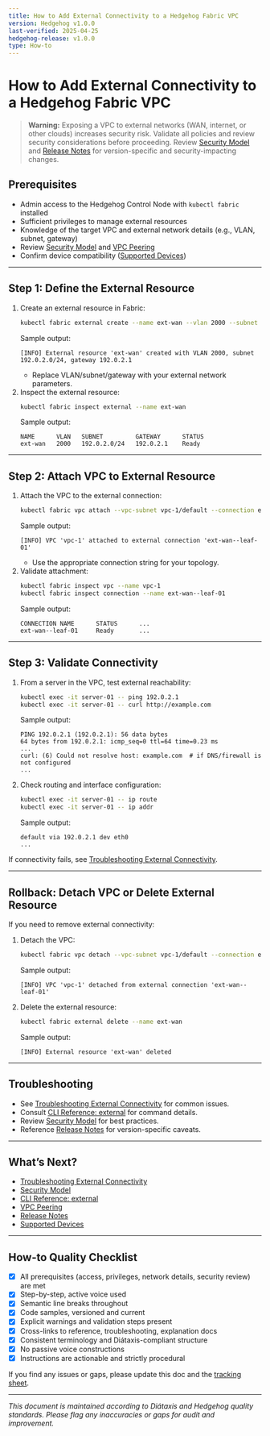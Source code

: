 ```yaml
---
title: How to Add External Connectivity to a Hedgehog Fabric VPC
version: Hedgehog v1.0.0
last-verified: 2025-04-25
hedgehog-release: v1.0.0
type: How-to
---
```


# How to Add External Connectivity to a Hedgehog Fabric VPC

> **Warning:**
> Exposing a VPC to external networks (WAN, internet, or other clouds) increases security risk.
> Validate all policies and review security considerations before proceeding.
> Review [Security Model](../explanation/security-model.md) and [Release Notes](../reference/release-notes.md) for version-specific and security-impacting changes.

## Prerequisites

- Admin access to the Hedgehog Control Node with `kubectl fabric` installed
- Sufficient privileges to manage external resources
- Knowledge of the target VPC and external network details (e.g., VLAN, subnet, gateway)
- Review [Security Model](../explanation/security-model.md) and [VPC Peering](../explanation/vpc-peering.md)
- Confirm device compatibility ([Supported Devices](../reference/supported-devices.md))

---

## Step 1: Define the External Resource

1. Create an external resource in Fabric:
   ```bash
   kubectl fabric external create --name ext-wan --vlan 2000 --subnet 192.0.2.0/24 --gateway 192.0.2.1
   ```
   Sample output:
   ```console
   [INFO] External resource 'ext-wan' created with VLAN 2000, subnet 192.0.2.0/24, gateway 192.0.2.1
   ```
   - Replace VLAN/subnet/gateway with your external network parameters.
2. Inspect the external resource:
   ```bash
   kubectl fabric inspect external --name ext-wan
   ```
   Sample output:
   ```console
   NAME      VLAN   SUBNET         GATEWAY      STATUS
   ext-wan   2000   192.0.2.0/24   192.0.2.1    Ready
   ```

---

## Step 2: Attach VPC to External Resource

1. Attach the VPC to the external connection:
   ```bash
   kubectl fabric vpc attach --vpc-subnet vpc-1/default --connection ext-wan--leaf-01
   ```
   Sample output:
   ```console
   [INFO] VPC 'vpc-1' attached to external connection 'ext-wan--leaf-01'
   ```
   - Use the appropriate connection string for your topology.
2. Validate attachment:
   ```bash
   kubectl fabric inspect vpc --name vpc-1
   kubectl fabric inspect connection --name ext-wan--leaf-01
   ```
   Sample output:
   ```console
   CONNECTION NAME      STATUS      ...
   ext-wan--leaf-01     Ready       ...
   ```

---

## Step 3: Validate Connectivity

1. From a server in the VPC, test external reachability:
   ```bash
   kubectl exec -it server-01 -- ping 192.0.2.1
   kubectl exec -it server-01 -- curl http://example.com
   ```
   Sample output:
   ```console
   PING 192.0.2.1 (192.0.2.1): 56 data bytes
   64 bytes from 192.0.2.1: icmp_seq=0 ttl=64 time=0.23 ms
   ...
   curl: (6) Could not resolve host: example.com  # if DNS/firewall is not configured
   ...
   ```
2. Check routing and interface configuration:
   ```bash
   kubectl exec -it server-01 -- ip route
   kubectl exec -it server-01 -- ip addr
   ```
   Sample output:
   ```console
   default via 192.0.2.1 dev eth0
   ...
   ```

If connectivity fails, see [Troubleshooting External Connectivity](./troubleshooting-fabric.md#external-connectivity).

---

## Rollback: Detach VPC or Delete External Resource

If you need to remove external connectivity:

1. Detach the VPC:
   ```bash
   kubectl fabric vpc detach --vpc-subnet vpc-1/default --connection ext-wan--leaf-01
   ```
   Sample output:
   ```console
   [INFO] VPC 'vpc-1' detached from external connection 'ext-wan--leaf-01'
   ```
2. Delete the external resource:
   ```bash
   kubectl fabric external delete --name ext-wan
   ```
   Sample output:
   ```console
   [INFO] External resource 'ext-wan' deleted
   ```

---

## Troubleshooting

- See [Troubleshooting External Connectivity](./troubleshooting-fabric.md#external-connectivity) for common issues.
- Consult [CLI Reference: external](../reference/fabric-cli.md#external-ext) for command details.
- Review [Security Model](../explanation/security-model.md) for best practices.
- Reference [Release Notes](../reference/release-notes.md) for version-specific caveats.

---

## What’s Next?
- [Troubleshooting External Connectivity](./troubleshooting-fabric.md#external-connectivity)
- [Security Model](../explanation/security-model.md)
- [CLI Reference: external](../reference/fabric-cli.md#external)
- [VPC Peering](../explanation/vpc-peering.md)
- [Release Notes](../reference/release-notes.md)
- [Supported Devices](../reference/supported-devices.md)

---

## How-to Quality Checklist
- [x] All prerequisites (access, privileges, network details, security review) are met
- [x] Step-by-step, active voice used
- [x] Semantic line breaks throughout
- [x] Code samples, versioned and current
- [x] Explicit warnings and validation steps present
- [x] Cross-links to reference, troubleshooting, explanation docs
- [x] Consistent terminology and Diátaxis-compliant structure
- [x] No passive voice constructions
- [x] Instructions are actionable and strictly procedural

If you find any issues or gaps, please update this doc and the [tracking sheet](../_comparison-tracking.md).

---

*This document is maintained according to Diátaxis and Hedgehog quality standards. Please flag any inaccuracies or gaps for audit and improvement.*
